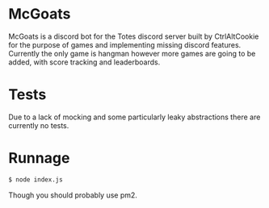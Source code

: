 # McGoats

McGoats is a discord bot for the Totes discord server built by CtrlAltCookie for the purpose of games and implementing missing discord features. Currently the only game is hangman however more games are going to be added, with score tracking and leaderboards.

# Tests

Due to a lack of mocking and some particularly leaky abstractions there are currently no tests.

# Runnage

```bash
$ node index.js
```

Though you should probably use pm2.
